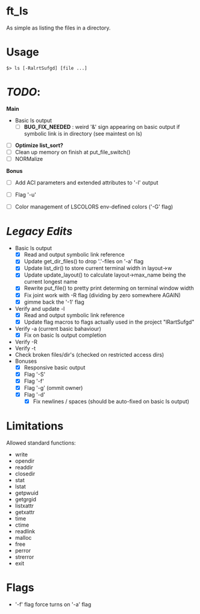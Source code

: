 # ft_ls
As simple as listing the files in a directory.

# Usage
`$> ls [-RalrtSufgd] [file ...]`

# *TODO*:
**Main**
- Basic ls output
    - [ ] **BUG_FIX_NEEDED** : weird '&' sign appearing on basic output if symbolic link is in directory (see maintest on ls)
- [ ] **Optimize list_sort?**
- [ ] Clean up memory on finish at put_file_switch()
- [ ] NORMalize

**Bonus**
- [ ] Add ACl parameters and extended attributes to '-l' output
- [ ] Flag '-u'
- [ ] Color management of LSCOLORS env-defined colors ('-G' flag)


# *Legacy Edits*
- Basic ls output
    - [x] Read and output symbolic link reference
    - [x] Update get_dir_files() to drop '.'-files on '-a' flag
    - [x] Update list_dir() to store current terminal width in layout->w
    - [x] Update update_layout() to calculate layout->max_name being the current longest name
    - [x] Rewrite put_file() to pretty print determing on terminal window width
    - [x] Fix joint work with -R flag (dividing by zero somewhere AGAIN)
    - [x] gimme back the '-1' flag
- Verify and update -l
    - [x]  Read and output symbolic link reference
    - [x] Update flag macros to flags actually used in the project "lRartSufgd"
- Verify -a (current basic bahaviour)
    - [x] Fix on basic ls output completion
- Verify -R
- Verify -t
- Check broken files/dir's (checked on restricted access dirs)
- Bonuses
    - [x] Responsive basic output
    - [x] Flag '-S'
    - [x] Flag '-f'
    - [x] Flag '-g' (ommit owner)
    - [x] Flag '-d'
        - [x] Fix newlines / spaces (should be auto-fixed on basic ls output)

# Limitations
Allowed standard functions:
- write
- opendir
- readdir
- closedir
- stat
- lstat
- getpwuid
- getgrgid
- listxattr
- getxattr
- time
- ctime
- readlink
- malloc
- free
- perror
- strerror
- exit

# Flags
- '-f' flag force turns on '-a' flag
